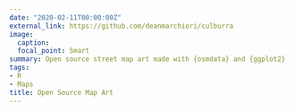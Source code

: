 ```yaml
---
date: "2020-02-11T00:00:00Z"
external_link: https://github.com/deanmarchiori/culburra
image:
  caption: 
  focal_point: Smart
summary: Open source street map art made with {osmdata} and {ggplot2}
tags:
- R
- Maps
title: Open Source Map Art
---
```

